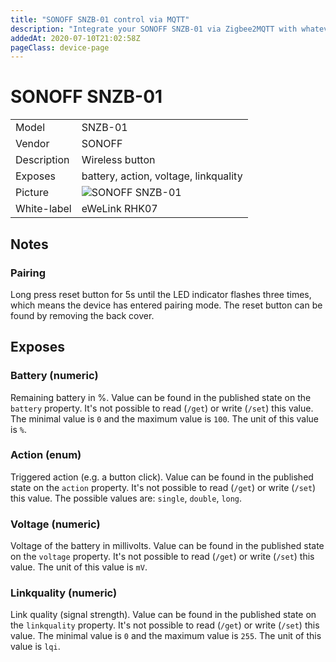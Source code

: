 ```yaml
---
title: "SONOFF SNZB-01 control via MQTT"
description: "Integrate your SONOFF SNZB-01 via Zigbee2MQTT with whatever smart home infrastructure you are using without the vendors bridge or gateway."
addedAt: 2020-07-10T21:02:58Z
pageClass: device-page
---
```


<!-- !!!! -->
<!-- ATTENTION: This file is auto-generated through docgen! -->
<!-- You can only edit the "Notes"-Section between the two comment lines "Notes BEGIN" and "Notes END". -->
<!-- Do not use h1 or h2 heading within "## Notes"-Section. -->
<!-- !!!! -->

# SONOFF SNZB-01

|     |     |
|-----|-----|
| Model | SNZB-01  |
| Vendor  | SONOFF  |
| Description | Wireless button |
| Exposes | battery, action, voltage, linkquality |
| Picture | ![SONOFF SNZB-01](https://www.zigbee2mqtt.io/images/devices/SNZB-01.jpg) |
| White-label | eWeLink RHK07 |


<!-- Notes BEGIN: You can edit here. Add "## Notes" headline if not already present. -->
## Notes


### Pairing
Long press reset button for 5s until the LED indicator flashes three times, which means the device has entered pairing mode.
The reset button can be found by removing the back cover.
<!-- Notes END: Do not edit below this line -->



## Exposes

### Battery (numeric)
Remaining battery in %.
Value can be found in the published state on the `battery` property.
It's not possible to read (`/get`) or write (`/set`) this value.
The minimal value is `0` and the maximum value is `100`.
The unit of this value is `%`.

### Action (enum)
Triggered action (e.g. a button click).
Value can be found in the published state on the `action` property.
It's not possible to read (`/get`) or write (`/set`) this value.
The possible values are: `single`, `double`, `long`.

### Voltage (numeric)
Voltage of the battery in millivolts.
Value can be found in the published state on the `voltage` property.
It's not possible to read (`/get`) or write (`/set`) this value.
The unit of this value is `mV`.

### Linkquality (numeric)
Link quality (signal strength).
Value can be found in the published state on the `linkquality` property.
It's not possible to read (`/get`) or write (`/set`) this value.
The minimal value is `0` and the maximum value is `255`.
The unit of this value is `lqi`.

